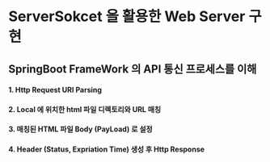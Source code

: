 # ServerSokcet 을 활용한 Web Server 구현
## SpringBoot FrameWork 의 API 통신 프로세스를 이해
#### 1. Http Request URI Parsing
#### 2. Local 에 위치한 html 파일 디렉토리와 URL 매칭
#### 3. 매칭된 HTML 파일 Body (PayLoad) 로 설정
#### 4. Header (Status, Expriation Time) 생성 후 Http Response
